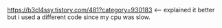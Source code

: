 https://b3cl4ssy.tistory.com/481?category=930183 <-- explained it better but i used a different code since my cpu was slow.
